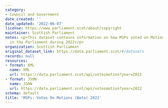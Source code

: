 ```yaml
---
category:
- Council and Government
date_created: ''
date_updated: '2022-06-07'
license: https://www.parliament.scot/about/copyright
maintainer: Scottish Parliament
notes: <p>This dataset contains information on how MSPs voted on Motions and Amendments
  in the Parliament during 2022</p>
organization: Scottish Parliament
original_dataset_link: https://data.parliament.scot/#/datasets
records: null
resources:
- format: XML
  name: XML
  url: https://data.parliament.scot/api/votesmotion?year=2022
- format: JSON
  name: JSON
  url: https://data.parliament.scot/api/votesmotion?year=2022
schema: default
title: 'MSPs: Votes On Motions (Beta) 2022'
---
```

